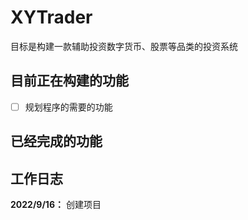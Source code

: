 # XYTrader
目标是构建一款辅助投资数字货币、股票等品类的投资系统
## 目前正在构建的功能
- [ ] 规划程序的需要的功能
## 已经完成的功能
## 工作日志
**2022/9/16：** 创建项目